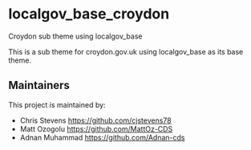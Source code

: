 # localgov_base_croydon
Croydon sub theme using localgov_base

This is a sub theme for croydon.gov.uk using localgov_base as its base theme.

## Maintainers 

This project is maintained by: 

 - Chris Stevens https://github.com/cjstevens78
 - Matt Ozogolu https://github.com/MattOz-CDS
 - Adnan Muhammad https://github.com/Adnan-cds
